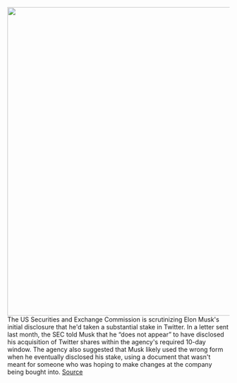 <img src='https://cdn.vox-cdn.com/thumbor/TlWvAqZtZeme8QE0BksJtZGpIb8=/0x0:2040x1360/1200x800/filters:focal(857x517:1183x843)/cdn.vox-cdn.com/uploads/chorus_image/image/70917602/acastro_191204_1777_elon_legal_0001.0.0.jpg' width='700px' /><br/>
The US Securities and Exchange Commission is scrutinizing Elon Musk's initial disclosure that he'd taken a substantial stake in Twitter. In a letter sent last month, the SEC told Musk that he “does not appear” to have disclosed his acquisition of Twitter shares within the agency's required 10-day window. The agency also suggested that Musk likely used the wrong form when he eventually disclosed his stake, using a document that wasn't meant for someone who was hoping to make changes at the company being bought into.
<a href='https://www.theverge.com/2022/5/27/23144536/sec-elon-musk-twitter-disclosure-inquiry'> Source <a/>